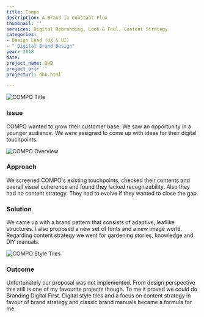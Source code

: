 ```yaml
---
title: Compo
description: A Brand in Constant Flux
thumbnail: ''
services: Digital Rebranding, Look & Feel, Content Strategy
categories:
- Design Lead (UX & UI)
- " Digital Brand Design"
year: 2018
date: 
project_name: DHB
project_url: ''
projecturl: dhb.html

---
```

![COMPO Title](/upload/compo_image_1-2.jpg "COMPO Title")

### Issue

<p class="einleser">COMPO wanted to grow their customer base. We saw an opportunity in a younger audience. We were assigned to come up with ideas for their digital touchpoints.</p>

<SingleProjectHeader :services="$page.frontmatter.services" :year="$page.frontmatter.year.toString()" :categories="$page.frontmatter.categories" />

![COMPO Overview](/upload/compo_image_2-1.jpg "COMPO Overview")

### Approach

<p class="einleser">We screened COMPO's existing touchpoints, checked their contents and overall visual coherence and found they lacked recognizability. Also they had no content strategy. They had to evolve if they wanted to close the gap.</p>

### Solution

We came up with a brand pattern that consists of adaptive, leaflike structures. I also proposed a new set of fonts and a new image world. Regarding content strategy we went for gardening stories, knowledge and DIY manuals.

![COMPO Style Tiles](/upload/compo_image_3.jpg "COMPO Style Tiles")

### Outcome

Unfortunately our proposal was not implemented. From design perspective this still is one of my favourite projects though. To me it proved we could do Branding Digital First. Digital style tiles and a focus on content strategy in favour of brand strategy and classic brand manuals became a formula for me.